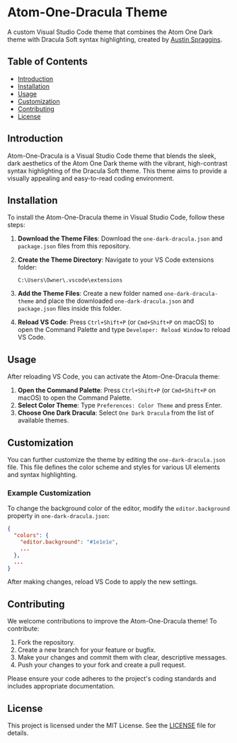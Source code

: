 # Atom-One-Dracula Theme

A custom Visual Studio Code theme that combines the Atom One Dark theme with Dracula Soft syntax highlighting, created by [Austin Spraggins](https://github.com/spragginsdesigns).

## Table of Contents

- [Introduction](#introduction)
- [Installation](#installation)
- [Usage](#usage)
- [Customization](#customization)
- [Contributing](#contributing)
- [License](#license)

## Introduction

Atom-One-Dracula is a Visual Studio Code theme that blends the sleek, dark aesthetics of the Atom One Dark theme with the vibrant, high-contrast syntax highlighting of the Dracula Soft theme. This theme aims to provide a visually appealing and easy-to-read coding environment.

## Installation

To install the Atom-One-Dracula theme in Visual Studio Code, follow these steps:

1. **Download the Theme Files**: Download the `one-dark-dracula.json` and `package.json` files from this repository.

2. **Create the Theme Directory**: Navigate to your VS Code extensions folder:
   ```
   C:\Users\Owner\.vscode\extensions
   ```

3. **Add the Theme Files**: Create a new folder named `one-dark-dracula-theme` and place the downloaded `one-dark-dracula.json` and `package.json` files inside this folder.

4. **Reload VS Code**: Press `Ctrl+Shift+P` (or `Cmd+Shift+P` on macOS) to open the Command Palette and type `Developer: Reload Window` to reload VS Code.

## Usage

After reloading VS Code, you can activate the Atom-One-Dracula theme:

1. **Open the Command Palette**: Press `Ctrl+Shift+P` (or `Cmd+Shift+P` on macOS) to open the Command Palette.
2. **Select Color Theme**: Type `Preferences: Color Theme` and press Enter.
3. **Choose One Dark Dracula**: Select `One Dark Dracula` from the list of available themes.

## Customization

You can further customize the theme by editing the `one-dark-dracula.json` file. This file defines the color scheme and styles for various UI elements and syntax highlighting.

### Example Customization

To change the background color of the editor, modify the `editor.background` property in `one-dark-dracula.json`:

```json
{
  "colors": {
    "editor.background": "#1e1e1e",
    ...
  },
  ...
}
```

After making changes, reload VS Code to apply the new settings.

## Contributing

We welcome contributions to improve the Atom-One-Dracula theme! To contribute:

1. Fork the repository.
2. Create a new branch for your feature or bugfix.
3. Make your changes and commit them with clear, descriptive messages.
4. Push your changes to your fork and create a pull request.

Please ensure your code adheres to the project's coding standards and includes appropriate documentation.

## License

This project is licensed under the MIT License. See the [LICENSE](LICENSE) file for details.
